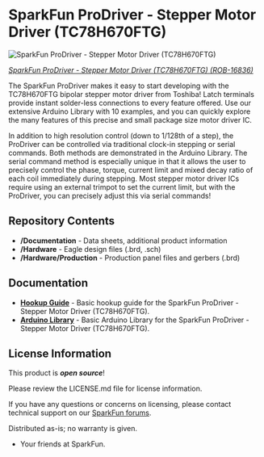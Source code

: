 SparkFun ProDriver - Stepper Motor Driver (TC78H670FTG)
========================================

![SparkFun ProDriver - Stepper Motor Driver (TC78H670FTG)](https://cdn.sparkfun.com//assets/parts/1/5/7/5/7/16836-SparkFun_ProDriver_-_Stepper_Motor_Driver__TC78H670FTG_-01a.jpg)

[*SparkFun ProDriver - Stepper Motor Driver (TC78H670FTG) (ROB-16836)*](https://www.sparkfun.com/products/16836)

The SparkFun ProDriver makes it easy to start developing with the TC78H670FTG bipolar stepper motor driver from Toshiba! Latch terminals provide instant solder-less connections to every feature offered. Use our extensive Arduino Library with 10 examples, and you can quickly explore the many features of this precise and small package size motor driver IC.

In addition to high resolution control (down to 1/128th of a step), the ProDriver can be controlled via traditional clock-in stepping or serial commands. Both methods are  demonstrated in the Arduino Library. The serial command method is especially unique in that it allows the user to precisely control the phase, torque, current limit and mixed decay ratio of each coil immediately during stepping. Most stepper motor driver ICs require using an external trimpot to set the current limit, but with the ProDriver, you can precisely adjust this via serial commands!


Repository Contents
-------------------

* **/Documentation** - Data sheets, additional product information
* **/Hardware** - Eagle design files (.brd, .sch)
* **/Hardware/Production** - Production panel files and gerbers (.brd)

Documentation
--------------

* **[Hookup Guide](https://learn.sparkfun.com/tutorials/sparkfun-prodriver-hookup-guide)** - Basic hookup guide for the SparkFun ProDriver - Stepper Motor Driver (TC78H670FTG).
* **[Arduino Library](https://github.com/sparkfun/SparkFun_ProDriver_TC78H670FTG_Arduino_Library)** - Basic Arduino Library for the SparkFun ProDriver - Stepper Motor Driver (TC78H670FTG).

License Information
-------------------

This product is _**open source**_! 

Please review the LICENSE.md file for license information. 

If you have any questions or concerns on licensing, please contact technical support on our [SparkFun forums](https://forum.sparkfun.com/viewforum.php?f=152).

Distributed as-is; no warranty is given.

- Your friends at SparkFun.
